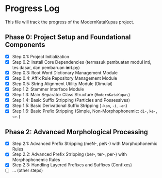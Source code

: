 # Progress Log

This file will track the progress of the ModernKataKupas project.

## Phase 0: Project Setup and Foundational Components

- [x] Step 0.1: Project Initialization
- [x] Step 0.2: Install Core Dependencies (termasuk pembuatan modul inti, tes dasar, dan pembaruan __init__.py)
- [x] Step 0.3: Root Word Dictionary Management Module
- [x] Step 0.4: Affix Rule Repository Management Module
- [x] Step 0.5: String Alignment Utility Module (Dimulai)
- [x] Step 1.2: Stemmer Interface Module
- [x] Step 1.3: Main Separator Class Structure (`ModernKataKupas`)
- [x] Step 1.4: Basic Suffix Stripping (Particles and Possessives)
- [x] Step 1.5: Basic Derivational Suffix Stripping (`-kan`, `-i`, `-an`)
- [x] Step 1.6: Basic Prefix Stripping (Simple, Non-Morphophonemic: `di-`, `ke-`, `se-`)

## Phase 2: Advanced Morphological Processing

- [x] Step 2.1: Advanced Prefix Stripping (meN-, peN-) with Morphophonemic Rules
- [x] Step 2.2: Advanced Prefix Stripping (ber-, ter-, per-) with Morphophonemic Rules
- [x] Step 2.3: Handling Layered Prefixes and Suffixes (Confixes)
- [ ] ... (other steps)